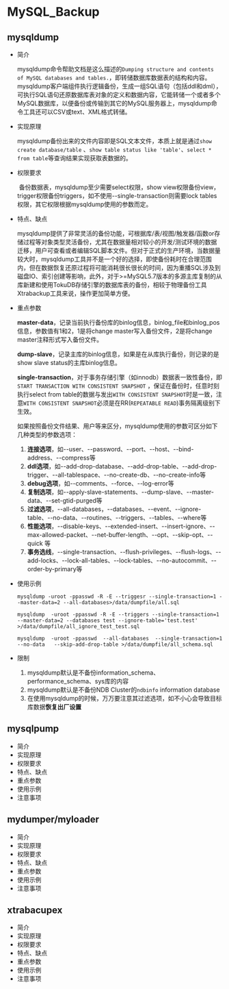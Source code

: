 # 			MySQL_Backup

## mysqldump

- 简介

  ​	mysqldump命令帮助文档是这么描述的`Dumping structure and contents of MySQL databases and tables.`，即转储数据库数据表的结构和内容。mysqldump客户端组件执行逻辑备份，生成一组SQL语句（包括ddl和dml），可执行SQL语句还原数据库表对象的定义和数据内容，它能转储一个或者多个MySQL数据库，以便备份或传输到其它的MySQL服务器上，mysqldump命令工具还可以CSV或text、XML格式转储。

- 实现原理

  ​	mysqldump备份出来的文件内容即是SQL文本文件，本质上就是通过`show create database/table` 、`show table status like 'table'`、`select * from table`等查询结果实现获取表数据的。

- 权限要求

  ​	备份数据表，mysqldump至少需要select权限，show view权限备份view，trigger权限备份triggers，如不使用--single-transaction则需要lock tables权限，其它权限根据mysqldump使用的参数而定。

- 特点、缺点

  ​	mysqldump提供了非常灵活的备份功能，可根据库/表/视图/触发器/函数or存储过程等对象类型灵活备份，尤其在数据量相对较小的开发/测试环境的数据迁移，用户可查看或者编辑SQL脚本文件。但对于正式的生产环境，当数据量较大时，mysqldump工具并不是一个好的选择，即使备份耗时在合理范围内，但在数据恢复还原过程将可能消耗很长很长的时间，因为重播SQL涉及到磁盘IO、索引创建等影响，此外，对于>=MySQL5.7版本的多源主库复制的从库新建和使用TokuDB存储引擎的数据库表的备份，相较于物理备份工具Xtrabackup工具来说，操作更加简单方便。

- 重点参数

  **master-data**，记录当前执行备份库的binlog信息，binlog_file和binlog_pos信息，参数值有1和2，1是将change master写入备份文件，2是将change master注释形式写入备份文件。

  **dump-slave**，记录主库的binlog信息，如果是在从库执行备份，则记录的是show slave status的主库binlog信息。

  **single-transaction**，对于事务存储引擎（如innodb）数据表一致性备份，即`START TRANSACTION WITH CONSISTENT SNAPSHOT` ，保证在备份时，任意时刻执行select from table的数据与发出`WITH CONSISTENT SNAPSHOT`时是一致，注意`WITH CONSISTENT SNAPSHOT`必须是在RR(`REPEATABLE READ`)事务隔离级别下生效。

   	如果按照备份文件结果、用户等来区分，mysqldump使用的参数可区分如下几种类型的参数选项：

  	1. **连接选项**，如--user、--password、--port、--host、--bind-address、--compress等
   	2. **ddl选项**，如--add-drop-database、--add-drop-table、--add-drop-trigger、--all-tablespace、--no-create-db、--no-create-info等
   	3. **debug选项**，如--comments、--force、--log-error等
   	4. **复制选项**，如--apply-slave-statements、--dump-slave、--master-data、--set-gtid-purged等
   	5. **过滤选项**，--all-databases，--databases、--event、--ignore-table、--no-data、--routines、--triggers、--tables、--where等
   	6. **性能选项**，--disable-keys、--extended-insert、--insert-ignore、--max-allowed-packet、--net-buffer-length、--opt、--skip-opt、--quick 等
   	7. **事务选线**，--single-transaction、--flush-privileges、--flush-logs、--add-locks、--lock-all-tables、--lock-tables、--no-autocommit、--order-by-primary等

- 使用示例

  `mysqldump -uroot -ppasswd -R -E --triggesr --single-transaction=1 --master-data=2 --all-databases>/data/dumpfile/all.sql`

  `mysqldump  -uroot -ppasswd -R -E --triggers --single-transaction=1 --master-data=2 --databases test --ignore-table='test.test'  >/data/dumpfile/all_ignore_test_test.sql`

  `mysqldump  -uroot -ppasswd  --all-databases  --single-transaction=1  --no-data   --skip-add-drop-table >/data/dumpfile/all_schema.sql`

- 限制

  1. mysqldump默认是不备份information_schema、performance_schema、sys库的内容
  2. mysqldump默认是不备份NDB Cluster的`ndbinfo` information database
  3. 在使用mysqldump的时候，万万要注意其过滤选项，如不小心会导致目标库数据**恢复出厂设置**

## mysqlpump

- 简介
- 实现原理
- 权限要求
- 特点、缺点
- 重点参数
- 使用示例
- 注意事项

## mydumper/myloader

- 简介
- 实现原理
- 权限要求
- 特点、缺点
- 重点参数
- 使用示例
- 注意事项

## xtrabacupex

- 简介
- 实现原理
- 权限要求
- 特点、缺点
- 重点参数
- 使用示例
- 注意事项